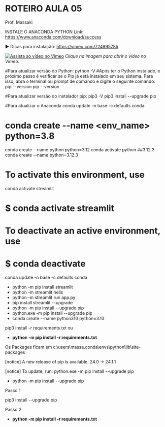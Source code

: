 # **ROTEIRO AULA 05**
Prof. Massaki

INSTALE O ANACONDA PYTHON
Link: https://www.anaconda.com/download/success

▶️ Dicas para instalação: https://vimeo.com/724995785

[![Assista ao vídeo no Vimeo](https://github.com/igarashimassaki/SI_IoT_2025_2/blob/main/thumb.jpg)](https://vimeo.com/724995785)
*Clique na imagem para abrir o vídeo no Vimeo.*

#Para atualizar versão do Python:
python -V
#Após ter o Python instalado, o próximo passo é verificar se o Pip já está instalado em seu sistema. Para isso, abra o terminal ou prompt de comando e digite o seguinte comando: pip --version
pip --version

#Para atualizar versão do instalador pip:
pip3 -V
pip3 install --upgrade pip

#Para atualizar o Anaconda
conda update -n base -c defaults conda
# conda create --name <env_name> python=3.8
conda create --name python python=3.12
conda activate python
##3.12.3
conda create --name python=3.12.3
# To activate this environment, use
conda activate streamlit
#     $ conda activate streamlit
#
# To deactivate an active environment, use
#
#     $ conda deactivate

conda update -n base -c defaults conda
- python -m pip install streamlit
- python -m streamlit hello
- python -m streamlit run app.py
- pip install streamlit --upgrade
- python -m pip install --upgrade pip
- python.exe -m pip install --upgrade pip
- conda create --name python310 python=3.10

pip3 install -r requirements.txt 
ou 
- **python -m pip install -r requirements.txt**

Os Packages ficam em
c:\users\massa\.conda\envs\python\lib\site-packages

[notice] A new release of pip is available: 24.0 -> 24.1.1

[notice] To update, run: 
python.exe -m pip install --upgrade pip

- python -m pip install --upgrade pip

Passo 1

pip3 install --upgrade pip

Passo 2

- **python -m pip install -r requirements.txt**
